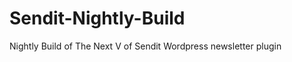 Sendit-Nightly-Build
====================

Nightly Build of The Next V of Sendit Wordpress newsletter plugin